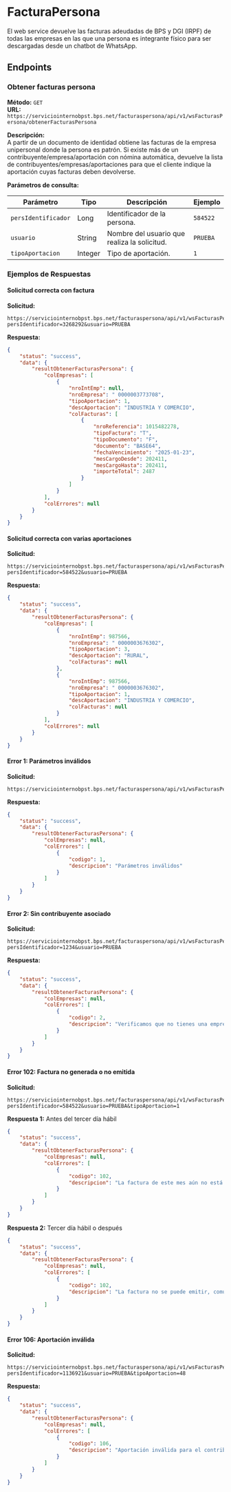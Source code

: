 # FacturaPersona

El web service devuelve las facturas adeudadas de BPS y DGI (IRPF) de todas las empresas en las que una persona es integrante físico para ser descargadas desde un chatbot de WhatsApp.

## Endpoints

### Obtener facturas persona

**Método:** `GET`  
**URL:** `https://serviciointernobpst.bps.net/facturaspersona/api/v1/wsFacturasPersona/obtenerFacturasPersona`

**Descripción:**  
A partir de un documento de identidad obtiene las facturas de la empresa unipersonal donde la persona es patrón. Si existe más de un contribuyente/empresa/aportación con nómina automática, devuelve la lista de contribuyentes/empresas/aportaciones para que el cliente indique la aportación cuyas facturas deben devolverse.

**Parámetros de consulta:**

| Parámetro           | Tipo    | Descripción                                      | Ejemplo   |
|---------------------|---------|--------------------------------------------------|-----------|
| `persIdentificador` | Long    | Identificador de la persona.                    | `584522`  |
| `usuario`           | String  | Nombre del usuario que realiza la solicitud.    | `PRUEBA`  |
| `tipoAportacion`    | Integer | Tipo de aportación.                             | `1`       |

### Ejemplos de Respuestas

#### Solicitud correcta con factura

**Solicitud:**
```http
https://serviciointernobpst.bps.net/facturaspersona/api/v1/wsFacturasPersona/obtenerFacturasPersona?persIdentificador=3268292&usuario=PRUEBA
```

**Respuesta:**
```json
{
    "status": "success",
    "data": {
        "resultObtenerFacturasPersona": {
            "colEmpresas": [
                {
                    "nroIntEmp": null,
                    "nroEmpresa": " 0000003773708",
                    "tipoAportacion": 1,
                    "descAportacion": "INDUSTRIA Y COMERCIO",
                    "colFacturas": [
                        {
                            "nroReferencia": 1015482278,
                            "tipoFactura": "T",
                            "tipoDocumento": "F",
                            "documento": "BASE64",
                            "fechaVencimiento": "2025-01-23",
                            "mesCargoDesde": 202411,
                            "mesCargoHasta": 202411,
                            "importeTotal": 2487
                        }
                    ]
                }
            ],
            "colErrores": null
        }
    }
}
```

#### Solicitud correcta con varias aportaciones

**Solicitud:**
```http
https://serviciointernobpst.bps.net/facturaspersona/api/v1/wsFacturasPersona/obtenerFacturasPersona?persIdentificador=584522&usuario=PRUEBA
```

**Respuesta:**
```json
{
    "status": "success",
    "data": {
        "resultObtenerFacturasPersona": {
            "colEmpresas": [
                {
                    "nroIntEmp": 987566,
                    "nroEmpresa": " 0000003676302",
                    "tipoAportacion": 3,
                    "descAportacion": "RURAL",
                    "colFacturas": null
                },
                {
                    "nroIntEmp": 987566,
                    "nroEmpresa": " 0000003676302",
                    "tipoAportacion": 1,
                    "descAportacion": "INDUSTRIA Y COMERCIO",
                    "colFacturas": null
                }
            ],
            "colErrores": null
        }
    }
}
```

#### Error 1: Parámetros inválidos

**Solicitud:**
```http
https://serviciointernobpst.bps.net/facturaspersona/api/v1/wsFacturasPersona/obtenerFacturasPersona
```

**Respuesta:**
```json
{
    "status": "success",
    "data": {
        "resultObtenerFacturasPersona": {
            "colEmpresas": null,
            "colErrores": [
                {
                    "codigo": 1,
                    "descripcion": "Parámetros inválidos"
                }
            ]
        }
    }
}
```

#### Error 2: Sin contribuyente asociado

**Solicitud:**
```http
https://serviciointernobpst.bps.net/facturaspersona/api/v1/wsFacturasPersona/obtenerFacturasPersona?persIdentificador=1234&usuario=PRUEBA
```

**Respuesta:**
```json
{
    "status": "success",
    "data": {
        "resultObtenerFacturasPersona": {
            "colEmpresas": null,
            "colErrores": [
                {
                    "codigo": 2,
                    "descripcion": "Verificamos que no tienes una empresa que cumpla las condiciones para brindarte la factura por este medio."
                }
            ]
        }
    }
}
```

#### Error 102: Factura no generada o no emitida

**Solicitud:**
```http
https://serviciointernobpst.bps.net/facturaspersona/api/v1/wsFacturasPersona/obtenerFacturasPersona?persIdentificador=584522&usuario=PRUEBA&tipoAportacion=1
```

**Respuesta 1:** Antes del tercer día hábil
```json
{
    "status": "success",
    "data": {
        "resultObtenerFacturasPersona": {
            "colEmpresas": null,
            "colErrores": [
                {
                    "codigo": 102,
                    "descripcion": "La factura de este mes aún no está generada, solicítala nuevamente a partir del 3er día hábil del mes."
                }
            ]
        }
    }
}
```

**Respuesta 2:** Tercer día hábil o después
```json
{
    "status": "success",
    "data": {
        "resultObtenerFacturasPersona": {
            "colEmpresas": null,
            "colErrores": [
                {
                    "codigo": 102,
                    "descripcion": "La factura no se puede emitir, comunícate por el servicio Consúltenos, motivo Recaudación- Mesa de Ayuda."
                }
            ]
        }
    }
}
```

#### Error 106: Aportación inválida

**Solicitud:**
```http
https://serviciointernobpst.bps.net/facturaspersona/api/v1/wsFacturasPersona/obtenerFacturasPersona?persIdentificador=1136921&usuario=PRUEBA&tipoAportacion=48
```

**Respuesta:**
```json
{
    "status": "success",
    "data": {
        "resultObtenerFacturasPersona": {
            "colEmpresas": null,
            "colErrores": [
                {
                    "codigo": 106,
                    "descripcion": "Aportación inválida para el contribuyente."
                }
            ]
        }
    }
}
```

